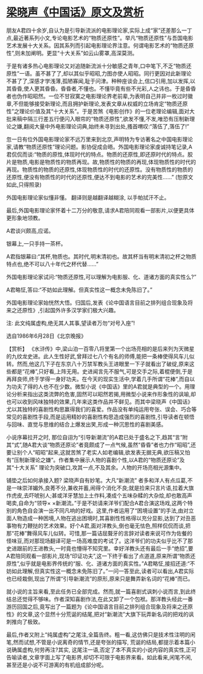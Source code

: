 # [梁晓声《中国话》原文及赏析](https://www.vrrw.net/wx/15338.html)

朋友A君四十余岁,自认为是引导新流派的电影理论家,实际上成“家”还差那么一丁点,最近著系列小文,专论电影艺术的“物质还原性”。举凡“物质还原性”与吾国电影艺术发展十大关系。因其系列而引起电影理论界注意。何谓电影艺术的“物质还原性”,则未加阐明。更显“十大关系”如云山雾罩,高深莫测。

于是有诸多热心电影理论又对追随新流派十分敏感之青年,口中笔下,不乏“物质还原性”一语。虽不甚了了,却以其似乎昭昭,力图亦使人昭昭。同行更因对此新理论不甚了了,深感才学浅薄,孤陋寡闻,耻于问津。种种座谈会上,信口引用,加以发挥,以其昏昏,使人更其昏昏。昏昏者,不懂也。不懂毕竟有些不光彩,人之讳也。于是昏昏者也伪作昭昭然。一位不甘寂寞之电影理论界老前辈,为表明自己并非一枚过时徽章,不但能够接受新理论,而且拥护新理论,发表文章从权威的立场肯定“物质还原性”之理论价值及其“十大关系”。于是苦煞《电影创作》的一位老理论编辑,面对大批来稿中隔三行差五行便闪入眼帘的“物质还原性”,欲发不懂,不发,唯恐有压制新理论之嫌,翻阅大量中外电影理论词典,始终未寻到出处,搔首喟叹:“落伍了,落伍了!”

忽一日有位外国电影理论家不远万里来到北京,声明特为专访著名之中国电影理论家,请教“物质还原性”理论问题。影协促成会晤。外国电影理论家虔诚持笔记录,A君侃侃而谈:“物质的原性,体现时代的特点。物质的还原性,即还原时代的特点。胶片是物质,电影是物质性的物质再现。故,物质性的物质的再现,体现物质性的时代的再现。物质性的物质的还原性,体现物质性的时代的还原性。没有物质性的物质的还原性,便没有物质性的时代的还原性,便达不到电影的艺术的完美性……” (恕原文如此,只得照录)

外国电影理论家似懂非懂。 翻译则是越翻译越糊涂, 以手帕拭汗不止。

最后,外国电影理论家怀着十二万分的敬意,请求A君陪同观看一部影片,以便更具体更形象地领教。

A君谈兴颇高,应诺。

银幕上,一只手持一茶杯。

A君指银幕曰:“其杯,物质也。其时代,明末清初也。故其杯当有明末清初之杯之物质特点也,绝不可以八十年代之杯代替……”

外国电影理论家试问:“物质还原性,可以理解为电影服、化、道诸方面的真实性么?”

A君略怔,答曰:“不妨如此理解。但真实性这一概念未免陈旧了。”

外国电影理论家始恍然大悟。归国后,发表《论中国语言目前之排列组合现象及将来之还原性》,引起国外许多汉学家们极大兴趣。

注: 此文纯属虚构,绝无其人其事,望读者万勿“对号入座”!

选自1986年6月28日《北京晚报》



【赏析】 《水浒传》中,梁山泊一百零八将里第一个出场亮相的是后来列为天微星的九纹龙史进。此人生性好武,曾拜过七八个有名的师傅,能把一条棒使得风车儿似转。然而,他这几下子在东京八十万禁军教头王进眼里一下子就看出了破绽,原来这些都是“花棒”,只好看,上阵无用。史进闻言先不服气,可是交手之际,着棍便倒,于是再拜良师,终于学得一身好功夫。在今天的现实生活中,学着几手所谓“花棒”,而自以为功夫了得的人也不在少数。微型小说《中国话》里的A君就是典型的一个。用理论分析来指出这类流弊的危害,固然可以昭然若揭,用微型小说来作形象性的讽喻,却也可以收到风味独特的效果,几年来这类作品并不鲜见。而其中梁晓声《中国话》尤以其独特的喜剧性构思赢得我们的喜爱。作品没有单纯运用夸张、误会、巧合等常见的喜剧性手段,而是运用精妙的喜剧性构思造成强烈的喜剧性,引导读者在顿悟与回味、直觉与思维的结合上爆发出笑,形成一种沉思性的喜剧美感。

小说序幕拉开之时, 那位自诩为“引导新潮流”的A君已处于盛名之下,趋其“言”附其“式”,随A君大谈“物质还原论”者竟颇成了一点气候,虽然“昏昏”者也力作“昭昭”,还要让别个人“昭昭”起来,这就苦煞了老实人如老编辑,欲发表无据无典,欲压稿又怕有“压制新理论之嫌”。作者集中展示人物的喜剧个性,以A君的“物质还原论”及其“十大关系” 理论为突破口,攻其一点,不及其余。人物的开场亮相光源集中。

铺垫之后如何承接入题? 梁晓声自有妙笔。大凡“新潮流” 者多和洋人有点瓜葛,不是一味崇洋媚外,良莠不分,兼收并蓄,闹得个消化不良;就是捡来只言片语,拉着大旗作虎皮,去吓唬别人;甚或洋牙慧加上土作料,凑成个五味杂糅的大杂烩,却也敢高声喝卖,自命为“领导× ×新潮流。”于是不妨请来洋爷们配合A君合演这场戏,这两个特别的角色自会演一出不同凡响的好戏。这里,作者运用了“困境设置”的手法,由对立面人物造成一种困境,人物在逃出困境时,其喜剧性性格得以充分显影,达到了对丑恶事物有力鞭挞的艺术效果。好个A君,面对洋教头,倒也毫无怯色,照样侃侃而谈,把那“花棒”舞得风车儿似转。可惜,那一篇诘屈聱牙的言辞对读者来说可作为佐餐的怪味豆,而对那现场翻译可是一场高难度的考试了。这洋爷们的功夫似乎比不了那史进跟前的王进教头,一时竟也懵得不知究里。幸好洋教头还有最后一手“绝招”,要A君陪同观看一部影片,现场“印证功夫”,这一下终于看出了点道道,原来所谓“物质还原性”,似乎就是电影界传统的“服、化、道诸方面的真实性。”A君略怔,接招还道:“不妨如此理解,但真实性这一概念未免陈旧了。”一问一答至此,读者可以看出,A君实际也已经栽倒,现出了所谓“引导新潮流”的原形,原来只是舞弄新名词的“花棒”而已。

就小说的主旨来看,至此任务已全部完成。然而,就一篇喜剧式讽刺小说而言,到此终结总还觉得不够味。作者深知喜剧作法,在此又卸了一个包袱。那洋教头经此一番游历回国之后,竟写出了一篇题为《论中国语言目前之排列组合现象及将来之还原性》的文章,这个显然十分荒诞的结尾,把对“新潮流”大旗下玩弄新名词的把戏的讽刺推向了极致。

最后,作者又附上“纯属虚构”之尾注,全篇告终。粗一看,这仿佛只是技术性注明的闲笔,然而试想,不管是小说离奇的情节,还是夸张的描写, 荒诞的结局,都提示着本篇小说确属虚构,何劳再注?其实, 这尾注一语,否定了本不真实的小说内容的真实性,正可告喻读者,文章字面上写了电影界,却切不可限于电影界来看。如此看来,闲笔不闲,甚至还是小说不可游离的有机组成部分呢。

